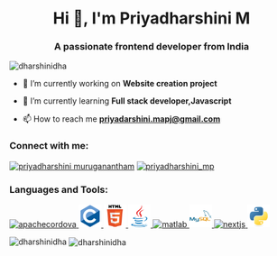 <h1 align="center">Hi 👋, I'm Priyadharshini M</h1>
<h3 align="center">A passionate frontend developer from India</h3>

<p align="left"> <img src="https://komarev.com/ghpvc/?username=dharshinidha&label=Profile%20views&color=0e75b6&style=flat" alt="dharshinidha" /> </p>

- 🔭 I’m currently working on **Website creation project**

- 🌱 I’m currently learning **Full stack developer,Javascript**

- 📫 How to reach me **priyadarshini.mapj@gmail.com**

<h3 align="left">Connect with me:</h3>
<p align="left">
<a href="https://linkedin.com/in/priyadharshini muruganantham" target="blank"><img align="center" src="https://raw.githubusercontent.com/rahuldkjain/github-profile-readme-generator/master/src/images/icons/Social/linked-in-alt.svg" alt="priyadharshini muruganantham" height="30" width="40" /></a>
<a href="https://instagram.com/priyadharshini_mp" target="blank"><img align="center" src="https://raw.githubusercontent.com/rahuldkjain/github-profile-readme-generator/master/src/images/icons/Social/instagram.svg" alt="priyadharshini_mp" height="30" width="40" /></a>
</p>

<h3 align="left">Languages and Tools:</h3>
<p align="left"> <a href="https://cordova.apache.org/" target="_blank" rel="noreferrer"> <img src="https://www.vectorlogo.zone/logos/apache_cordova/apache_cordova-icon.svg" alt="apachecordova" width="40" height="40"/> </a> <a href="https://www.cprogramming.com/" target="_blank" rel="noreferrer"> <img src="https://raw.githubusercontent.com/devicons/devicon/master/icons/c/c-original.svg" alt="c" width="40" height="40"/> </a> <a href="https://www.w3.org/html/" target="_blank" rel="noreferrer"> <img src="https://raw.githubusercontent.com/devicons/devicon/master/icons/html5/html5-original-wordmark.svg" alt="html5" width="40" height="40"/> </a> <a href="https://www.java.com" target="_blank" rel="noreferrer"> <img src="https://raw.githubusercontent.com/devicons/devicon/master/icons/java/java-original.svg" alt="java" width="40" height="40"/> </a> <a href="https://www.mathworks.com/" target="_blank" rel="noreferrer"> <img src="https://upload.wikimedia.org/wikipedia/commons/2/21/Matlab_Logo.png" alt="matlab" width="40" height="40"/> </a> <a href="https://www.mysql.com/" target="_blank" rel="noreferrer"> <img src="https://raw.githubusercontent.com/devicons/devicon/master/icons/mysql/mysql-original-wordmark.svg" alt="mysql" width="40" height="40"/> </a> <a href="https://nextjs.org/" target="_blank" rel="noreferrer"> <img src="https://cdn.worldvectorlogo.com/logos/nextjs-2.svg" alt="nextjs" width="40" height="40"/> </a> <a href="https://www.python.org" target="_blank" rel="noreferrer"> <img src="https://raw.githubusercontent.com/devicons/devicon/master/icons/python/python-original.svg" alt="python" width="40" height="40"/> </a> </p>

<p><img align="left" src="https://github-readme-stats.vercel.app/api/top-langs?username=dharshinidha&show_icons=true&locale=en&layout=compact" alt="dharshinidha" /></p>

<p>&nbsp;<img align="center" src="https://github-readme-stats.vercel.app/api?username=dharshinidha&show_icons=true&locale=en" alt="dharshinidha" /></p>
